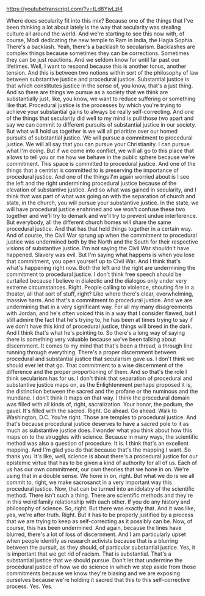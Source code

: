https://youtubetranscript.com/?v=tLd8YjvLzl4

 Where does secularity fit into this mix? Because one of the things that I've been thinking a lot about lately is the way that secularity was stealing culture all around the world. And we're starting to see this now with, of course, Modi dedicating the new temple to Ram in India, the Hagia Sophia. There's a backlash. Yeah, there's a backlash to secularism. Backlashes are complex things because sometimes they can be corrections. Sometimes they can be just reactions. And we seldom know for until far past our lifetimes. Well, I want to respond because this is another tonus, another tension. And this is between two notions within sort of the philosophy of law between substantive justice and procedural justice. Substantial justice is that which constitutes justice in the sense of, you know, that's a just thing. And so there are things we pursue as a society that we think are substantially just, like, you know, we want to reduce suffering or something like that. Procedural justice is the processes by which you're trying to achieve your substantial gains to always be really self-correcting. And one of the things that secularity did well to my mind is pull those two apart and say we can commit to different pursuits of substantial justice in our society. But what will hold us together is we will all prioritize over our homed pursuits of substantial justice. We will pursue a commitment to procedural justice. We will all say that you can pursue your Christianity. I can pursue what I'm doing. But if we come into conflict, we will all go to this place that allows to tell you or me how we behave in the public sphere because we're commitment. This space is committed to procedural justice. And one of the things that a centrist is committed to is preserving the importance of procedural justice. And one of the things I'm again worried about is I see the left and the right undermining procedural justice because of the elevation of substantive justice. And so what was gained in secularity, and I think that was part of what was going on with the separation of church and state, in the church, you will pursue your substantive justice. In the state, we will have procedural justice enshrined and we won't confuse these two together and we'll try to demark and we'll try to prevent undue interference. But everybody, all the different church homes will share the same procedural justice. And that has that held things together in a certain way. And of course, the Civil War sprung up when the commitment to procedural justice was undermined both by the North and the South for their respective visions of substantive justice. I'm not saying the Civil War shouldn't have happened. Slavery was evil. But I'm saying what happens is when you lose that commitment, you open yourself up to Civil War. And I think that's what's happening right now. Both the left and the right are undermining the commitment to procedural justice. I don't think free speech should be curtailed because I believe in dialectic and the dialogos only under very extreme circumstances. Right. People calling to violence, shouting fire in a theater, all that sort of stuff, right? Like where there's clear, overwhelming, massive harm. And that's a commitment to procedural justice. And we are undermining that in a very significant way. For all my many disagreements with Jordan, and he's often voiced this in a way that I consider flawed, but I still admire the fact that he's trying to, he has been at times trying to say if we don't have this kind of procedural justice, things will breed in the dark. And I think that's what he's pointing to. So there's a long way of saying there is something very valuable because we've been talking about discernment. It comes to my mind that that's been a thread, a through line running through everything. There's a proper discernment between procedural and substantial justice that secularism gave us. I don't think we should ever let that go. That commitment to a wise discernment of the difference and the proper proportioning of them. And so that's the role I think secularism has for us. I don't think that separation of procedural and substantive justice maps on, as the Enlightenment perhaps proposed it is, the distinction between the sacred and the profane or the numinous and the mundane. I don't think it maps on that way. I think the procedural domain was filled with all kinds of, right, sacralization. Your honor, the podium, the gavel. It's filled with the sacred. Right. Go ahead. Go ahead. Walk to Washington, D.C. You're right. Those are temples to procedural justice. And that's because procedural justice deserves to have a sacred pole to it as much as substantive justice does. I wonder what you think about how this maps on to the struggles with science. Because in many ways, the scientific method was also a question of procedure. It is. I think that's an excellent mapping. And I'm glad you do that because that's the mapping I want. So thank you. It's like, well, science is about there's a procedural justice for our epistemic virtue that has to be given a kind of authority for all of us. Each of us has our own commitment, our own theories that we hone in on. We're using that in a double sense. We hone in on, right. But what we do is we all commit to, right, we make sacrosanct in a very important way this procedural justice. Now, that can be turned into an idolatry of the scientific method. There isn't such a thing. There are scientific methods and they're in this weird family relationship with each other. If you do any history and philosophy of science. So, right. But there was exactly that. And it was like, yes, we're after truth. Right. But it has to be properly justified by a process that we are trying to keep as self-correcting as it possibly can be. Now, of course, this has been undermined. And again, because the lines have blurred, there's a lot of loss of discernment. And I am particularly upset when people identify as research activists because that is a blurring between the pursuit, as they should, of particular substantial justice. Yes, it is important that we get rid of racism. That is substantial. That's a substantial justice that we should pursue. Don't let that undermine the procedural justice of how we do science in which we step aside from those commitments because we know they're biasing and we are exposing ourselves because we're holding it sacred that this to this self-corrective process. Yes. Yes.